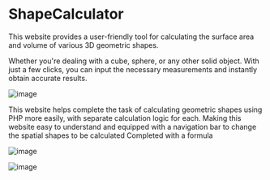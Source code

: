 # ShapeCalculator
This website provides a user-friendly tool for calculating the surface area and volume of various 3D geometric shapes. 

Whether you're dealing with a cube, sphere, or any other solid object. With just a few clicks, you can input the necessary measurements and instantly obtain accurate results. 

![image](https://github.com/davarezza/ShapeCalculator/assets/132239881/107d93c4-2fa9-4ce1-87f0-ce59fcb1e31a)


This website helps complete the task of calculating geometric shapes using PHP more easily, with separate calculation logic for each. 
Making this website easy to understand and equipped with a navigation bar to change the spatial shapes to be calculated
Completed with a formula

![image](https://github.com/davarezza/ShapeCalculator/assets/132239881/063e8794-7c18-471a-8d02-0653b505042e)

![image](https://github.com/davarezza/ShapeCalculator/assets/132239881/a76be1d7-98ec-45e8-ab0a-4e1bc13f3f4b)

